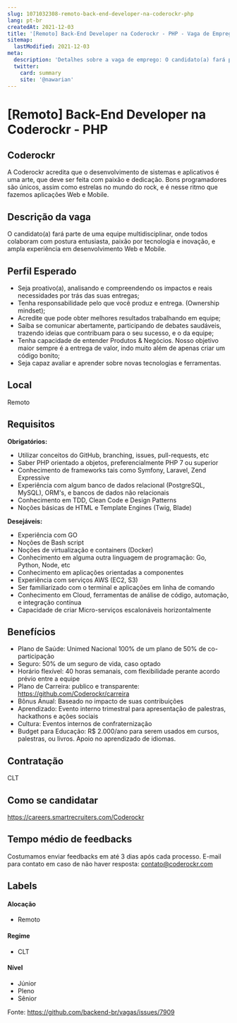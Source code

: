 ```yaml
---
slug: 1071032308-remoto-back-end-developer-na-coderockr-php
lang: pt-br
createdAt: 2021-12-03
title: '[Remoto] Back-End Developer na Coderockr - PHP - Vaga de Emprego'
sitemap:
  lastModified: 2021-12-03
meta:
  description: 'Detalhes sobre a vaga de emprego: O candidato(a) fará parte de uma equipe multidisciplinar, onde todos colaboram com postura entusiasta, paixão por tecnologia e inovação, e ampla experiência em desenvolvimento Web e Mobile.'
  twitter:
    card: summary
    site: '@nawarian'
---
```


# [Remoto] Back-End Developer na Coderockr - PHP

## Coderockr
A Coderockr acredita que o desenvolvimento de sistemas e aplicativos é uma arte, que deve ser feita com paixão e dedicação. Bons programadores são únicos, assim como estrelas no mundo do rock, e é nesse ritmo que fazemos aplicações Web e Mobile.

## Descrição da vaga

O candidato(a) fará parte de uma equipe multidisciplinar, onde todos colaboram com postura entusiasta, paixão por tecnologia e inovação, e ampla experiência em desenvolvimento Web e Mobile.

## Perfil Esperado
- Seja proativo(a), analisando e compreendendo os impactos e reais necessidades por trás das suas entregas;
- Tenha responsabilidade pelo que você produz e entrega. (Ownership mindset);
- Acredite que pode obter melhores resultados trabalhando em equipe;
- Saiba se comunicar abertamente, participando de debates saudáveis, trazendo ideias que contribuam para o seu sucesso, e o da equipe;
- Tenha capacidade de entender Produtos & Negócios. Nosso objetivo maior sempre é a entrega de valor, indo muito além de apenas criar um código bonito;
- Seja capaz avaliar e aprender sobre novas tecnologias e ferramentas.

## Local
Remoto

## Requisitos

**Obrigatórios:**
- Utilizar conceitos do GitHub, branching, issues, pull-requests, etc
- Saber PHP orientado a objetos, preferencialmente PHP 7 ou superior
- Conhecimento de frameworks tais como Symfony, Laravel, Zend Expressive
- Experiência com algum banco de dados relacional (PostgreSQL, MySQL), ORM's, e bancos de dados não relacionais
- Conhecimento em TDD, Clean Code e Design Patterns
- Noções básicas de HTML e Template Engines (Twig, Blade)

**Desejáveis:**
- Experiência com GO
- Noções de Bash script
- Noções de virtualização e containers (Docker)
- Conhecimento em alguma outra linguagem de programação: Go, Python, Node, etc
- Conhecimento em aplicações orientadas a componentes
- Experiência com serviços AWS (EC2, S3)
- Ser familiarizado com o terminal e aplicações em linha de comando
- Conhecimento em Cloud, ferramentas de análise de código, automação, e integração contínua
- Capacidade de criar Micro-serviços escalonáveis horizontalmente

## Benefícios

- Plano de Saúde: Unimed Nacional 100% de um plano de 50% de co-participação
- Seguro: 50% de um seguro de vida, caso optado
- Horário flexível: 40 horas semanais, com flexibilidade perante acordo prévio entre a equipe
- Plano de Carreira: publico e transparente: https://github.com/Coderockr/carreira
- Bônus Anual: Baseado no impacto de suas contribuições
- Aprendizado: Evento interno trimestral para apresentação de palestras, hackathons e ações sociais
- Cultura: Eventos internos de confraternização
-  Budget para Educação: R$ 2.000/ano para serem usados em cursos, palestras, ou livros. Apoio no aprendizado de idiomas.

## Contratação

CLT

## Como se candidatar

https://careers.smartrecruiters.com/Coderockr

## Tempo médio de feedbacks

Costumamos enviar feedbacks em até 3 dias após cada processo.
E-mail para contato em caso de não haver resposta: contato@coderockr.com

## Labels

#### Alocação
- Remoto

#### Regime
- CLT

#### Nível
- Júnior
- Pleno
- Sênior




Fonte: https://github.com/backend-br/vagas/issues/7909